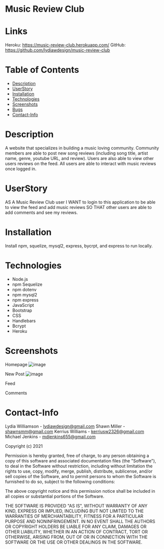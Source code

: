 # Music Review Club

# Links 
Heroku: https://music-review-club.herokuapp.com/
GitHub: https://github.com/lydiawdesign/music-review-club

# Table of Contents
* [Description](#Description)
* [UserStory](#UserStory)
* [Installation](#Installation)
* [Technologies](#Technologies)
* [Screenshots](#Screenshots)
* [Bugs](#Bugs)
* [Contact-Info](#Contact-Info)

# Description
A website that specializes in building a music loving community. Community members are able to post new song reviews (including song title, artist name, genre, youtube URL, and review). Users are also able to view other users reviews on the feed. All users are able to interact with music reviews once logged in. 

# UserStory
AS A Music Review Club user
I WANT to login to this application to be able to view the feed and add music reviews 
SO THAT other users are able to add comments and see my reviews.

# Installation
Install npm, squelize, mysql2, express, bycrpt, and express to run locally. 

# Technologies
- Node.js
- npm Sequelize
- npm dotenv
- npm mysql2
- npm express
- JavaScript
- Bootstrap
- CSS
- Handlebars
- Bcrypt
- Heroku

# Screenshots
Homepage
![image](https://user-images.githubusercontent.com/87274229/141022785-6fe17287-2883-4e3a-bff5-50fd73a9fe39.png)

New Post
![image](https://user-images.githubusercontent.com/87274229/141022986-866d5882-00fa-46cf-870e-3d81167bbbfa.png)

Feed

Comments



# Contact-Info

Lydia Williamson - lydiawdesign@gmail.com
Shawn Miller - shawnsmm@gmail.com
Kerrius Williams - kerriusw2326@gmail.com
Michael Jenkins - mdjenkins655@gmail.com

Copyright (c) 2021 

Permission is hereby granted, free of charge, to any person obtaining a copy of this software and associated documentation files (the "Software"), to deal in the Software without restriction, including without limitation the rights to use, copy, modify, merge, publish, distribute, sublicense, and/or sell copies of the Software, and to permit persons to whom the Software is furnished to do so, subject to the following conditions:

The above copyright notice and this permission notice shall be included in all copies or substantial portions of the Software.

THE SOFTWARE IS PROVIDED "AS IS", WITHOUT WARRANTY OF ANY KIND, EXPRESS OR IMPLIED, INCLUDING BUT NOT LIMITED TO THE WARRANTIES OF MERCHANTABILITY, FITNESS FOR A PARTICULAR PURPOSE AND NONINFRINGEMENT. IN NO EVENT SHALL THE AUTHORS OR COPYRIGHT HOLDERS BE LIABLE FOR ANY CLAIM, DAMAGES OR OTHER LIABILITY, WHETHER IN AN ACTION OF CONTRACT, TORT OR OTHERWISE, ARISING FROM, OUT OF OR IN CONNECTION WITH THE SOFTWARE OR THE USE OR OTHER DEALINGS IN THE SOFTWARE.
